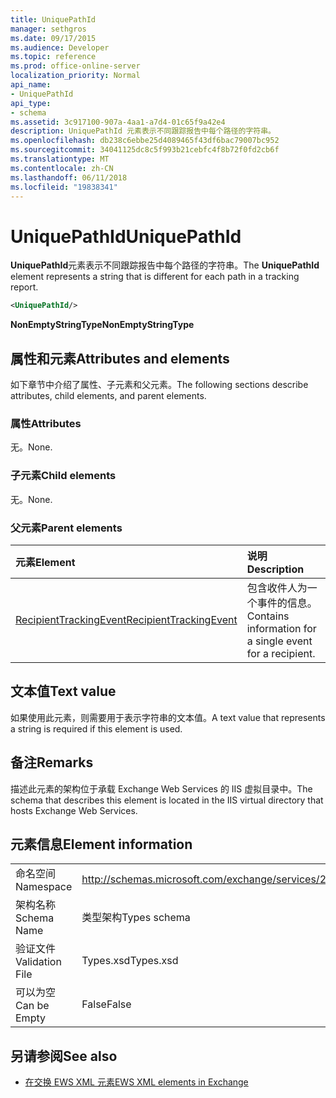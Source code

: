 ```yaml
---
title: UniquePathId
manager: sethgros
ms.date: 09/17/2015
ms.audience: Developer
ms.topic: reference
ms.prod: office-online-server
localization_priority: Normal
api_name:
- UniquePathId
api_type:
- schema
ms.assetid: 3c917100-907a-4aa1-a7d4-01c65f9a42e4
description: UniquePathId 元素表示不同跟踪报告中每个路径的字符串。
ms.openlocfilehash: db238c6ebbe25d4089465f43df6bac79007bc952
ms.sourcegitcommit: 34041125dc8c5f993b21cebfc4f8b72f0fd2cb6f
ms.translationtype: MT
ms.contentlocale: zh-CN
ms.lasthandoff: 06/11/2018
ms.locfileid: "19838341"
---
```

# <a name="uniquepathid"></a><span data-ttu-id="4a502-103">UniquePathId</span><span class="sxs-lookup"><span data-stu-id="4a502-103">UniquePathId</span></span>

<span data-ttu-id="4a502-104">**UniquePathId**元素表示不同跟踪报告中每个路径的字符串。</span><span class="sxs-lookup"><span data-stu-id="4a502-104">The **UniquePathId** element represents a string that is different for each path in a tracking report.</span></span> 
  
```XML
<UniquePathId/>
```

 <span data-ttu-id="4a502-105">**NonEmptyStringType**</span><span class="sxs-lookup"><span data-stu-id="4a502-105">**NonEmptyStringType**</span></span>
## <a name="attributes-and-elements"></a><span data-ttu-id="4a502-106">属性和元素</span><span class="sxs-lookup"><span data-stu-id="4a502-106">Attributes and elements</span></span>

<span data-ttu-id="4a502-107">如下章节中介绍了属性、子元素和父元素。</span><span class="sxs-lookup"><span data-stu-id="4a502-107">The following sections describe attributes, child elements, and parent elements.</span></span>
  
### <a name="attributes"></a><span data-ttu-id="4a502-108">属性</span><span class="sxs-lookup"><span data-stu-id="4a502-108">Attributes</span></span>

<span data-ttu-id="4a502-109">无。</span><span class="sxs-lookup"><span data-stu-id="4a502-109">None.</span></span>
  
### <a name="child-elements"></a><span data-ttu-id="4a502-110">子元素</span><span class="sxs-lookup"><span data-stu-id="4a502-110">Child elements</span></span>

<span data-ttu-id="4a502-111">无。</span><span class="sxs-lookup"><span data-stu-id="4a502-111">None.</span></span>
  
### <a name="parent-elements"></a><span data-ttu-id="4a502-112">父元素</span><span class="sxs-lookup"><span data-stu-id="4a502-112">Parent elements</span></span>

|<span data-ttu-id="4a502-113">**元素**</span><span class="sxs-lookup"><span data-stu-id="4a502-113">**Element**</span></span>|<span data-ttu-id="4a502-114">**说明**</span><span class="sxs-lookup"><span data-stu-id="4a502-114">**Description**</span></span>|
|:-----|:-----|
|[<span data-ttu-id="4a502-115">RecipientTrackingEvent</span><span class="sxs-lookup"><span data-stu-id="4a502-115">RecipientTrackingEvent</span></span>](recipienttrackingevent.md) <br/> |<span data-ttu-id="4a502-116">包含收件人为一个事件的信息。</span><span class="sxs-lookup"><span data-stu-id="4a502-116">Contains information for a single event for a recipient.</span></span>  <br/> |
   
## <a name="text-value"></a><span data-ttu-id="4a502-117">文本值</span><span class="sxs-lookup"><span data-stu-id="4a502-117">Text value</span></span>

<span data-ttu-id="4a502-118">如果使用此元素，则需要用于表示字符串的文本值。</span><span class="sxs-lookup"><span data-stu-id="4a502-118">A text value that represents a string is required if this element is used.</span></span>
  
## <a name="remarks"></a><span data-ttu-id="4a502-119">备注</span><span class="sxs-lookup"><span data-stu-id="4a502-119">Remarks</span></span>

<span data-ttu-id="4a502-120">描述此元素的架构位于承载 Exchange Web Services 的 IIS 虚拟目录中。</span><span class="sxs-lookup"><span data-stu-id="4a502-120">The schema that describes this element is located in the IIS virtual directory that hosts Exchange Web Services.</span></span>
  
## <a name="element-information"></a><span data-ttu-id="4a502-121">元素信息</span><span class="sxs-lookup"><span data-stu-id="4a502-121">Element information</span></span>

|||
|:-----|:-----|
|<span data-ttu-id="4a502-122">命名空间</span><span class="sxs-lookup"><span data-stu-id="4a502-122">Namespace</span></span>  <br/> |http://schemas.microsoft.com/exchange/services/2006/types  <br/> |
|<span data-ttu-id="4a502-123">架构名称</span><span class="sxs-lookup"><span data-stu-id="4a502-123">Schema Name</span></span>  <br/> |<span data-ttu-id="4a502-124">类型架构</span><span class="sxs-lookup"><span data-stu-id="4a502-124">Types schema</span></span>  <br/> |
|<span data-ttu-id="4a502-125">验证文件</span><span class="sxs-lookup"><span data-stu-id="4a502-125">Validation File</span></span>  <br/> |<span data-ttu-id="4a502-126">Types.xsd</span><span class="sxs-lookup"><span data-stu-id="4a502-126">Types.xsd</span></span>  <br/> |
|<span data-ttu-id="4a502-127">可以为空</span><span class="sxs-lookup"><span data-stu-id="4a502-127">Can be Empty</span></span>  <br/> |<span data-ttu-id="4a502-128">False</span><span class="sxs-lookup"><span data-stu-id="4a502-128">False</span></span>  <br/> |
   
## <a name="see-also"></a><span data-ttu-id="4a502-129">另请参阅</span><span class="sxs-lookup"><span data-stu-id="4a502-129">See also</span></span>



- [<span data-ttu-id="4a502-130">在交换 EWS XML 元素</span><span class="sxs-lookup"><span data-stu-id="4a502-130">EWS XML elements in Exchange</span></span>](ews-xml-elements-in-exchange.md)

